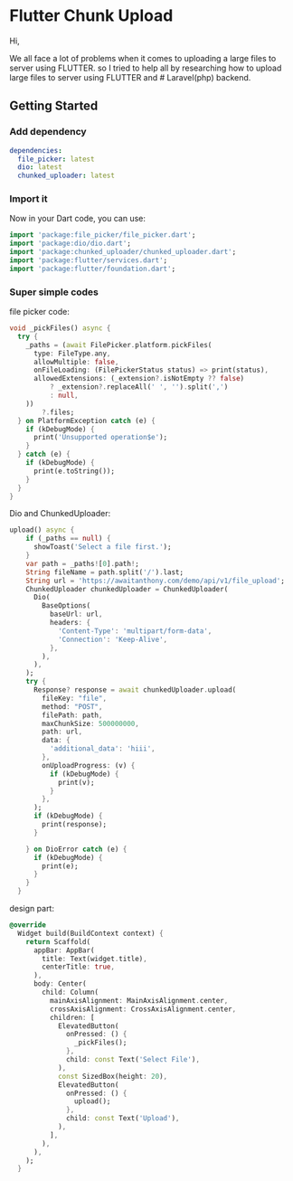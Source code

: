 # Flutter Chunk Upload

Hi,

We all face a lot of problems when it comes to uploading a large files to server using FLUTTER.
so I tried to help all by researching how to upload large files to server using FLUTTER and # Laravel(php) backend.

## Getting Started

### Add dependency

```yaml
dependencies:
  file_picker: latest
  dio: latest
  chunked_uploader: latest
```

### Import it
Now in your Dart code, you can use:

```dart
import 'package:file_picker/file_picker.dart';
import 'package:dio/dio.dart';
import 'package:chunked_uploader/chunked_uploader.dart';
import 'package:flutter/services.dart';
import 'package:flutter/foundation.dart';
```
### Super simple codes

file picker code:

```dart
void _pickFiles() async {
  try {
    _paths = (await FilePicker.platform.pickFiles(
      type: FileType.any,
      allowMultiple: false,
      onFileLoading: (FilePickerStatus status) => print(status),
      allowedExtensions: (_extension?.isNotEmpty ?? false)
          ? _extension?.replaceAll(' ', '').split(',')
          : null,
    ))
        ?.files;
  } on PlatformException catch (e) {
    if (kDebugMode) {
      print('Unsupported operation$e');
    }
  } catch (e) {
    if (kDebugMode) {
      print(e.toString());
    }
  }
}
```

Dio and ChunkedUploader:

```dart
upload() async {
    if (_paths == null) {
      showToast('Select a file first.');
    }
    var path = _paths![0].path!;
    String fileName = path.split('/').last;
    String url = 'https://awaitanthony.com/demo/api/v1/file_upload';
    ChunkedUploader chunkedUploader = ChunkedUploader(
      Dio(
        BaseOptions(
          baseUrl: url,
          headers: {
            'Content-Type': 'multipart/form-data',
            'Connection': 'Keep-Alive',
          },
        ),
      ),
    );
    try {
      Response? response = await chunkedUploader.upload(
        fileKey: "file",
        method: "POST",
        filePath: path,
        maxChunkSize: 500000000,
        path: url,
        data: {
          'additional_data': 'hiii',
        },
        onUploadProgress: (v) {
          if (kDebugMode) {
            print(v);
          }
        },
      );
      if (kDebugMode) {
        print(response);
      }

    } on DioError catch (e) {
      if (kDebugMode) {
        print(e);
      }
    }
  }
```

design part:

```dart
@override
  Widget build(BuildContext context) {
    return Scaffold(
      appBar: AppBar(
        title: Text(widget.title),
        centerTitle: true,
      ),
      body: Center(
        child: Column(
          mainAxisAlignment: MainAxisAlignment.center,
          crossAxisAlignment: CrossAxisAlignment.center,
          children: [
            ElevatedButton(
              onPressed: () {
                _pickFiles();
              },
              child: const Text('Select File'),
            ),
            const SizedBox(height: 20),
            ElevatedButton(
              onPressed: () {
                upload();
              },
              child: const Text('Upload'),
            ),
          ],
        ),
      ),
    );
  }
```
